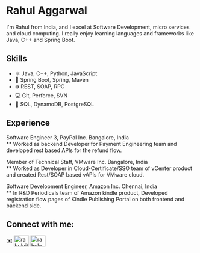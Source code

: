 # Rahul Aggarwal
I'm Rahul from India, and I excel at Software Development, micro services and cloud computing. I really enjoy learning languages and frameworks like Java, C++ and Spring Boot.

## Skills
* ⚛ Java, C++, Python, JavaScript
* 📱 Spring Boot, Spring, Maven
* ❄️ REST, SOAP, RPC
* 💻 Git, Perforce, SVN
* 💾 SQL, DynamoDB, PostgreSQL

## Experience


  Software Engineer 3, PayPal Inc. Bangalore, India <br>
    ** Worked as backend Developer for Payment Engineering team and developed rest based APIs for the refund flow.


  Member of Technical Staff, VMware Inc. Bangalore, India <br>
    ** Worked as Developer in Cloud-Certificate/SSO team of vCenter product and created Rest/SOAP based vAPIs for VMware cloud.


  Software Development Engineer, Amazon Inc. Chennai, India <br>
    ** In R&D Periodicals team of Amazon kindle product, Developed registration flow pages of Kindle Publishing Portal on both frontend and backend side.
<br>

## Connect with me:
<p align="left">
<a href="mailto:rahulaggarwal135@hotmail.com" class="pv-contact-info__contact-link link-without-visited-state t-14" target="_blank" rel="noopener noreferrer">
✉️</a>
<a href="https://linkedin.com/in/rahulvit" target="blank"><img align="center" src="https://raw.githubusercontent.com/rahuldkjain/github-profile-readme-generator/master/src/images/icons/Social/linked-in-alt.svg" alt="rahulvit" height="30" width="40" /></a>
<a href="https://twitter.com/rahulaggarwal135" target="blank"><img align="center" src="https://raw.githubusercontent.com/rahuldkjain/github-profile-readme-generator/master/src/images/icons/Social/twitter.svg" alt="rahulaggarwal135" height="30" width="40" /></a>
</p>
<br><br>
